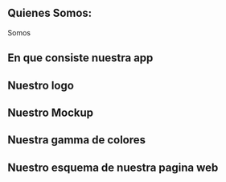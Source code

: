 ## Quienes Somos:
Somos 


## En que consiste nuestra app


## Nuestro logo


## Nuestro Mockup


## Nuestra gamma de colores


## Nuestro esquema de nuestra pagina web

